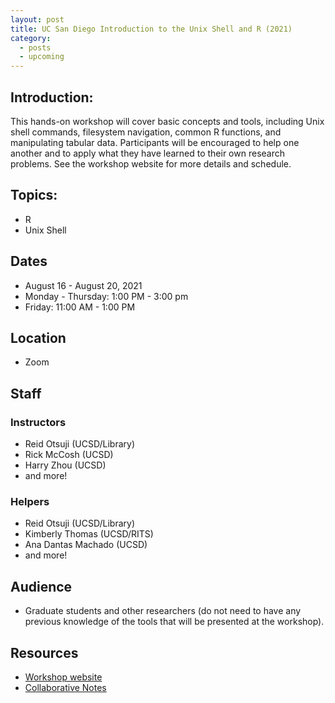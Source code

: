 ```yaml
---
layout: post
title: UC San Diego Introduction to the Unix Shell and R (2021)
category:
  - posts
  - upcoming
---
```


## Introduction:

This hands-on workshop will cover basic concepts and tools, including Unix shell commands, filesystem navigation, common R functions, and manipulating tabular data. Participants will be encouraged to help one another and to apply what they have learned to their own research problems. See the workshop website for more details and schedule.


## Topics:

* R
* Unix Shell


## Dates

* August 16 - August 20, 2021
* Monday - Thursday: 1:00 PM - 3:00 pm
* Friday: 11:00 AM - 1:00 PM


## Location

* Zoom


## Staff

### Instructors
* Reid Otsuji (UCSD/Library)
* Rick McCosh (UCSD)
* Harry Zhou (UCSD)
* and more!

### Helpers
* Reid Otsuji (UCSD/Library)
* Kimberly Thomas (UCSD/RITS)
* Ana Dantas Machado (UCSD)
* and more!


## Audience

* Graduate students and other researchers (do not need to have any previous knowledge of the tools that will be presented at the workshop).

## Resources

* [Workshop website](https://kthoma2484.github.io/2021-HWSPH-ucsd/)
* [Collaborative Notes](https://pad.carpentries.org/UCSD-Carpentry-Shell-2021-08-16)
